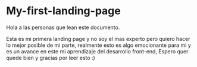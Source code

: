 # My-first-landing-page

Hola a las personas que lean este documento.

Esta es mi primera landing page y no soy el mas experto 
pero quiero hacer lo mejor posible de mi parte, realmente 
esto es algo emocionante para mi y es un avance en este mi 
aprendizaje del desarrollo front-end, Espero quer quede bien 
y gracias por leer esto :)
